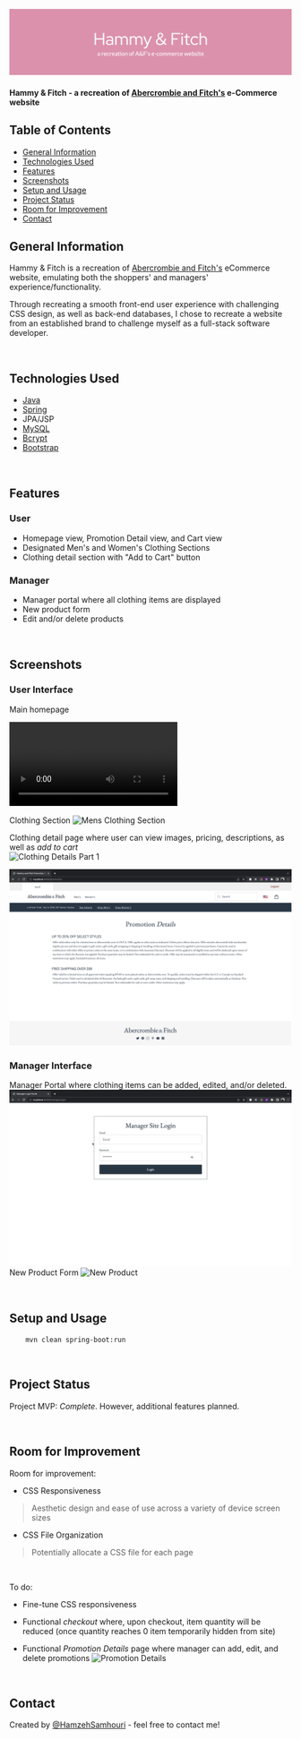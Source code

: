 ![](./site_images/Hammy&Fitch-header-image.png)

#### Hammy & Fitch - a recreation of [Abercrombie and Fitch's](https://www.abercrombie.com/shop/us) e-Commerce website
<!-- > Live demo [_here_](https://www.example.com). -->

## Table of Contents
* [General Information](#general-information)
* [Technologies Used](#technologies-used)
* [Features](#features)
* [Screenshots](#screenshots)
* [Setup and Usage](#setup-and-usage)
* [Project Status](#project-status)
* [Room for Improvement](#room-for-improvement)
* [Contact](#contact)

## General Information
Hammy & Fitch is a recreation of [Abercrombie and Fitch's](https://www.abercrombie.com/shop/us) eCommerce website, emulating both the shoppers' and managers' experience/functionality. 

Through recreating a smooth front-end user experience with challenging CSS design, as well as back-end databases, I chose to recreate a website from an established brand to challenge myself as a full-stack software developer.

<br>


## Technologies Used
* [Java](https://www.java.com/en/)
* [Spring](https://spring.io/)
* JPA/JSP
* [MySQL](https://www.mysql.com/)
* [Bcrypt](https://docs.spring.io/spring-security/site/docs/current/api/org/springframework/security/crypto/bcrypt/BCrypt.html)
* [Bootstrap](https://getbootstrap.com/)




<br>


## Features
### User
- Homepage view, Promotion Detail view, and Cart view
- Designated Men's and Women's Clothing Sections 
- Clothing detail section with "Add to Cart" button

### Manager
- Manager portal where all clothing items are displayed
- New product form
- Edit and/or delete products


<br>


## Screenshots
### User Interface
Main homepage

![Homepage](./site_images/homepage.mov)

Clothing Section
![Mens Clothing Section](./site_images/MensClothing.png)

Clothing detail page where user can view images, pricing, descriptions, as well as _add to cart_  
![Clothing Details Part 1](./site_images/ClothingDetail1.png)


![Promotion](./site_images/promotion.png)

### Manager Interface
Manager Portal where clothing items can be added, edited, and/or deleted.
![Manager Portal ](./site_images/Managersite.png)
New Product Form
![New Product ](./site_images/NewProduct.png)


<br>


## Setup and Usage
<!-- Project requirements/dependencies for server and client are located within designated  package-lock.json and package.json files.  -->

        mvn clean spring-boot:run


<br>


## Project Status
Project MVP: _Complete_. However, additional features planned.

<br>

## Room for Improvement

Room for improvement:
- CSS Responsiveness
> Aesthetic design and ease of use across a variety of device screen sizes 
- CSS File Organization
> Potentially allocate a CSS file for each page
<br>


To do:
- Fine-tune CSS responsiveness

- Functional _checkout_ where, upon checkout, item quantity will be reduced (once quantity reaches 0 item temporarily hidden from site)

- Functional _Promotion Details_ page where manager can add, edit, and delete promotions
![Promotion Details](./site_images/Promotions.png)

<br>

## Contact
Created by [@HamzehSamhouri](https://www.linkedin.com/in/hamzehsamhouri/) - feel free to contact me!
